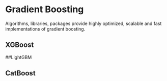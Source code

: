 
# Gradient Boosting
Algorithms, libraries, packages provide highly optimized, scalable and fast implementations of gradient boosting.

## XGBoost
<TBC>

##LightGBM
<TBC>

## CatBoost
<TBC>
